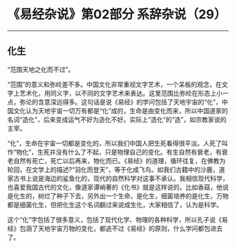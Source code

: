 # 《易经杂说》第02部分 系辞杂说（29）

------

## 化生

“范围天地之化而不过”。

“范围”的意义和弥纶差不多。中国文化非常重视文字艺术，一个呆板的观念，在文字上艺术化，用同义字，以不同的文字艺术来表达。这里范围比弥纶在形态上小一点，弥论的含意深远得多。这句话是说《易经》的学问包括了天地宇宙的“化”，中国文化认为天地宇宙一切万有都是“化”成的，生命是由变化而来，所以中国道家的名词“造化”，后来变成运气不好为造化不好。实际上“造化”的“造”，如宗教家说的主宰。

“化”，生命在宇宙一切都是变化的，所以我们中国人把生死看得很平淡。人死了叫作“物化”，生死并没有什么了不起，只是物理自己的变化。有生自然有衰老，有衰老自然有死亡，死亡以后再来，物化而已。《易经》的道理，循环往复，在佛教为轮回，在文学上的描述?“羽化而登天”，等于化成飞鸟。如我们古籍中的沙鹿，道家古书上说是海边的鲨鱼化的，现代的自然科学对这事不承认。我相信现代科学，也喜爱我国古代的文化，像道家谭峭著的《化书》就是这样说的。比如香菇，他说是化生的，树烂了种子下去，另外出一个生命，是化生，细菌培养的是化生，万物都是细菌化生，但把化生这个名词翻过来说成生化，大家相信了，认为是科学。

这个“化”字包括了很多意义，包括了现代化学、物理的各种科学，所以孔子说《易经》包涵了天地宇宙万物的变化，都逃不过《易经》的原则，什么学问都包进去了。